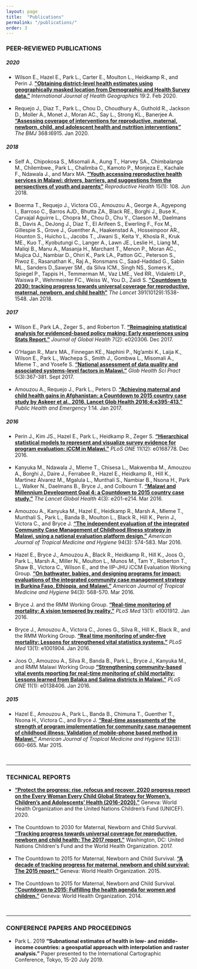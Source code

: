 ```yaml
---
layout: page
title:  "Publications"
permalink: "/publications/"
order: 3
---
```

### PEER-REVIEWED PUBLICATIONS

##### 2020
* Wilson E., Hazel E., Park L., Carter E., Moulton L., Heidkamp R., and Perin J. <b><a href="https://doi.org/10.1186/s12942-020-0198-4">"Obtaining district-level health estimates using geographically masked location from Demographic and Health Survey data.”</a></b> <i>International Journal of Health Geographics</i> 19:2. Feb 2020.<br><br>
* Requejo J., Diaz T., Park L., Chou D., Choudhury A., Guthold R., Jackson D., Moller A., Monet J., Moran AC., Say L., Strong KL., Banerjee A. <b><a href="https://doi.org/10.1136/bmj.l6915">“Assessing coverage of interventions for reproductive, maternal, newborn, child, and adolescent health and nutrition interventions”</a></b> <i>The BMJ</i> 368:I6915. Jan 2020.

##### 2018
* Self A., Chipokosa S., Misomali A., Aung T., Harvey SA., Chimbalanga M., Chilembwe., Park L., Chalimba C., Kamoto P., Monjeza E., Kachale F., Ndawala J., and Marx MA. <b><a href="https://doi.org/10.1186/s12978-018-0549-9">"Youth accessing reproductive health services in Malawi: drivers, barriers, and suggestions from the perspectives of youth and parents”</a></b> <i>Reproductive Health</i> 15(1): 108. Jun 2018.<br><br>
* Boerma T., Requejo J., Victora CG., Amouzou A., George A., Agyepong I., Barroso C., Barros AJD., Bhutta ZA., Black RE., Borghi J., Buse K., Carvajal Aguirre L., Chopra M., Chou D., Chu Y., Claeson M., Daelmans B., Davis A., DeJong J., Diaz T., El Arifeen S., Ewerling F., Fox M., Gillespie S., Grove J., Guenther A., Haakenstad A., Hosseinpoor AR., Hounton S., Huicho L., Jacobs T., Jiwani S., Keita Y., Khosla R., Kruk ME., Kuo T., Kyobutungi C., Langer A., Lawn JE., Leslie H., Liang M., Maliqi B., Manu A., Masanja H., Marchant T., Menon P., Moran AC., Mujica OJ., Nambiar D., Ohiri K., Park LA., Patton GC., Peterson S., Piwoz E., Rasanathan K., Raj A., Ronsmans C., Saad-Haddad G., Sabin ML., Sanders D.,Sawyer SM., da Silva ICM., Singh NS., Somers K., Spiegel P., Tappis H., Temmerman M., Vaz LME., Ved RR., Vidaletti LP., Waiswa P., Wehrmeister FC., Weiss W., You D., Zaidi S. <b><a href="https://doi.org/10.1016/S0140-6736(18)30104-1">"Countdown to 2030: tracking progress towards universal coverage for reproductive, maternal, newborn, and child health”</a></b> <i>The Lancet</i> 391(10129):1538-1548. Jan 2018.

##### 2017
* Wilson E., Park LA., Zeger S., and Roberton T. <b><a href="https://doi.org/10.7189/jogh.07.020306">“Reimagining statistical analysis for evidenced-based policy making: Early experiences using Stats Report.”</a></b> <i>Journal of Global Health</i> 7(2): e020306. Dec 2017.<br><br>
* O’Hagan R., Marx MA., Finnegan KE., Naphini P., Ng’ambi K., Laija K., Wilson E., Park L., Wachepa S., Smith J., Gombwa L., Misomali A., Mleme T., and Yosefe S. <b><a href="https://doi.org/10.9745/GHSP-D-17-00177">“National assessment of data quality and associated systems-level factors in Malawi.”</a></b> <i>Glob Health Sci Pract</i> 5(3):367-381. Sept 2017.<br><br>
* Amouzou A., Requejo J., Park L., Peters D. <b><a href="https://doi.org/10.21037/jphe.2016.12.18">“Achieving maternal and child health gains in Afghanistan: a Countdown to 2015 country case study by Askeer et al., 2016. Lancet Glob Health 2016;4:e395-413.”</a></b> <i>Public Health and Emergency</i> 1:14. Jan 2017.

##### 2016
* Perin J., Kim JS., Hazel E., Park L., Heidkamp R., Zeger S. <b><a href="https://doi.org/10.1371/journal.pone.0168778">“Hierarchical statistical models to represent and visualize survey evidence for program evaluation: iCCM in Malawi.”</a></b> <i>PLoS ONE</i> 11(12): e0168778. Dec 2016.<br><br>
* Kanyuka M., Ndawala J., Mleme T., Chisesa L., Makwemba M., Amouzou A., Borghi J., Daire J., Ferrabee R., Hazel E., Heidkamp R., Hill K., Martinez Álvarez M., Mgalula L., Munthali S., Nambiar B., Nsona H., Park L., Walker N., Daelmans B., Bryce J., and Colbourn T. <b><a href="https://doi.org/10.1016/S2214-109X(15)00294-6">“Malawi and Millennium Development Goal 4: a Countdown to 2015 country case study.”</a></b> <i>The Lancet Global Health</i> 4(3): e201-e214. Mar 2016.<br><br>
* Amouzou A., Kanyuka M., Hazel E., Heidkamp R., Marsh A., Mleme T., Munthali S., Park L., Banda B., Moulton L., Black R., Hill K., Perin J., Victora C., and Bryce J. <b><a href="https://doi.org/10.4269/ajtmh.15-0584">“The independent evaluation of the integrated Community Case Management of Childhood Illness strategy in Malawi, using a national evaluation platform design.”</a></b> <i>American Journal of Tropical Medicine and Hygiene</i> 94(3): 574-583. Mar 2016.<br><br>
* Hazel E., Bryce J., Amouzou A., Black R., Heidkamp R., Hill K., Joos O., Park L., Marsh A., Miller N., Moulton L., Munos M., Tam Y., Roberton T., Shaw B., Victora C., Wilson E., and the IIP-JHU iCCM Evaluation Working Group. <b><a href="https://doi.org/10.4269/ajtmh.94-3intro1">“On bathwater, babies, and designing programs for impact: evaluations of the integrated community case management strategy in Burkina Faso, Ethiopia, and Malawi.”</a></b> <i>American Journal of Tropical Medicine and Hygiene</i> 94(3): 568-570. Mar 2016.<br><br>
* Bryce J. and the RMM Working Group. <b><a href="https://doi.org/10.1371/journal.pmed.1001912">“Real-time monitoring of mortality: A vision tempered by reality.”</a></b> <i>PLoS Med</i> 13(1): e1001912. Jan 2016. <br><br>
* Bryce J., Amouzou A., Victora C., Jones G., Silva R., Hill K., Black R., and the RMM Working Group. <b><a href="https://doi.org/10.1371/journal.pmed.1001904">“Real time monitoring of under-five mortality: Lessons for strengthened vital statistics systems.”</a></b> <i>PLoS Med</i> 13(1): e1001904. Jan 2016.<br><br>
* Joos O., Amouzou A., Silva R., Banda B.,  Park L., Bryce J., Kanyuka M., and RMM Malawi Working Group <b><a href="https://doi.org/10.1371/journal.pone.0138406">“Strengthening community-based vital events reporting for real-time monitoring of child mortality: Lessons learned from Balaka and Salima districts in Malawi.”</a></b> <i>PLoS ONE</i> 11(1): e0138406. Jan 2016.

##### 2015
* Hazel E., Amouzou A., Park L., Banda B., Chimuna T., Guenther T., Nsona H., Victora C., and Bryce J. <b><a href="https://doi.org/10.4269/ajtmh.14-0396">“Real-time assessments of the strength of program implementation for community case management of childhood illness: Validation of mobile-phone based method in Malawi.”</a></b> <i>American Journal of Tropical Medicine and Hygiene</i> 92(3): 660-665. Mar 2015.<br>
<br>

*****


### TECHNICAL REPORTS
* <b><a href="https://data.unicef.org/resources/protect-the-progress-rise-refocus-recover-ewec-2020/">“Protect the progress: rise, refocus and recover. 2020 progress report on the Every Woman Every Child Global Strategy for Women’s, Children’s and Adolescents’ Health (2016-2020).”</a></b> Geneva: World Health Organization and the United Nations Children’s Fund (UNICEF). 2020.<br><br>
* The Countdown to 2030 for Maternal, Newborn and Child Survival. <b><a href="http://countdown2030.org/reports-and-publications/countdown-2017-report">“Tracking progress towards universal coverage for reproductive, newborn and child health: The 2017 report.”</a></b> Washington, DC: United Nations Children's Fund and the World Health Organization. 2017.<br><br>
* The Countdown to 2015 for Maternal, Newborn and Child Survival. <b><a href="http://countdown2030.org/2015/2015-final-report">“A decade of tracking progress for maternal, newborn and child survival: The 2015 report.”</a></b> Geneva: World Health Organization. 2015.<br><br>
* The Countdown to 2015 for Maternal, Newborn and Child Survival. <b><a href="http://countdown2030.org/2014-report">“Countdown to 2015: Fulfilling the health agenda for women and children.”</a></b> Geneva: World Health Organization. 2014.<br>
<br>

*****


### CONFERENCE PAPERS AND PROCEEDINGS
* Park L. 2019 <b>“Subnational estimates of health in low- and middle-income countries: a geospatial approach with interpolation and raster analysis.”</b> Paper presented to the International Cartographic Conference, Tokyo, 15-20 July 2019.
